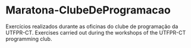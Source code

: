 # Maratona-ClubeDeProgramacao
Exercícios realizados durante as oficinas do clube de programação da UTFPR-CT.
Exercises carried out during the workshops of the UTFPR-CT programming club.

